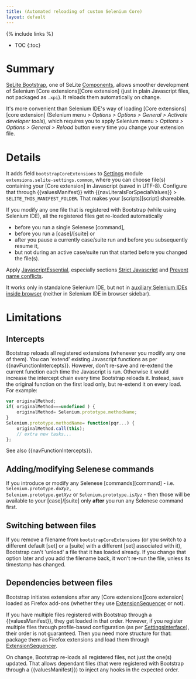 ```yaml
---
title: (Automated reloading of custom Selenium Core)
layout: default
---
```

{% include links %}
* TOC
{:toc}

# Summary #
[SeLite Bootstrap](https://addons.mozilla.org/en-US/firefox/addon/SeLite-Bootstrap/versions/), one of SeLite [Components](Components), allows smoother development of Selenium [Core extensions][Core extension] (just in plain Javascript files, not packaged as `.xpi`). It reloads them automatically on change.

It's more convenient than Selenium IDE's way of loading [Core extensions][core extension] (Selenium menu > _Options > Options > General > Activate developer tools_), which requires you to apply Selenium menu > _Options > Options > General > Reload_ button every time you change your extension file.

# Details #
It adds field `bootstrapCoreExtensions` to [Settings](Settings) module `extensions.selite-settings.common`, where you can choose file(s) containing your [Core extension] in Javascript (saved in UTF-8). Configure that through {{valuesManifest}} with {{navLiteralsForSpecialValues}} > `SELITE_THIS_MANIFEST_FOLDER`. That makes your [scripts][script] shareable.

If you modify any one file that is registered with Bootstrap (while using Selenium IDE), all the registered files get re-loaded automatically

  * before you run a single Selenese [command],
  * before you run a [case]/[suite] or
  * after you pause a currently case/suite run and before you subsequently resume it,
  * but not during an active case/suite run that started before you changed the file(s).

Apply [JavascriptEssential](JavascriptEssential), especially sections [Strict Javascript](JavascriptEssential#strict-javascript) and [Prevent name conflicts](JavascriptEssential#prevent-name-conflicts).

It works only in standalone Selenium IDE, but not in [auxiliary Selenium IDEs inside browser](SeleniumIDE#auxiliary-selenium-ides-inside-browser) (neither in Selenium IDE in browser sidebar).

# Limitations #

## Intercepts ##
Bootstrap reloads all registered extensions (whenever you modify any one of them). You can 'extend' existing Javascript functions as per {{navFunctionIntercepts}}. However, don't re-save and re-extend the current function each time the Javascript is run. Otherwise it would increase the intercept chain every time Bootstrap reloads it. Instead, save the original function on the first load only, but re-extend it on every load. For example:

```javascript
var originalMethod;
if( originalMethod===undefined ) {
    originalMethod= Selenium.prototype.methodName;
}
Selenium.prototype.methodName= function(pqr...) {
    originalMethod.call(this);
    // extra new tasks...
};
```
See also {{navFunctionIntercepts}}.

## Adding/modifying Selenese commands ##
If you introduce or modify any Selenese [commands][command] - i.e. <code>Selenium.prototype.do<em>Xyz</em>, Selenium.prototype.get<em>Xyz</em></code> or <code>Selenium.prototype.is<em>Xyz</em></code> - then those will be available to your [case]/[suite] only **after** you run any Selenese command first. <!-- TODO don't know why -->

## Switching between files ##
If you remove a filename from `bootstrapCoreExtensions` (or you switch to a different default [set] or a [suite] with a different [set] associated with it), Bootstrap can't 'unload' a file that it has loaded already. If you change that option later and you add the filename back, it won't re-run the file, unless its timestamp has changed.

## Dependencies between files ##
Bootstrap initiates extensions after any [Core extensions][core extension] loaded as Firefox add-ons (whether they use [ExtensionSequencer](ExtensionSequencer) or not).

If you have multiple files registered with Bootstrap through a {{valuesManifest}}, they get loaded in that order. However, if you register multiple files through profile-based configuration (as per [SettingsInterface](SettingsInterface)), their order is not guaranteed. Then you need more structure for that: package them as Firefox extensions and load them through [ExtensionSequencer](ExtensionSequencer).

On change, Bootstrap re-loads all registered files, not just the one(s) updated. That allows dependant files (that were registered with Bootstrap through a {{valuesManifest}}) to inject any hooks in the expected order.